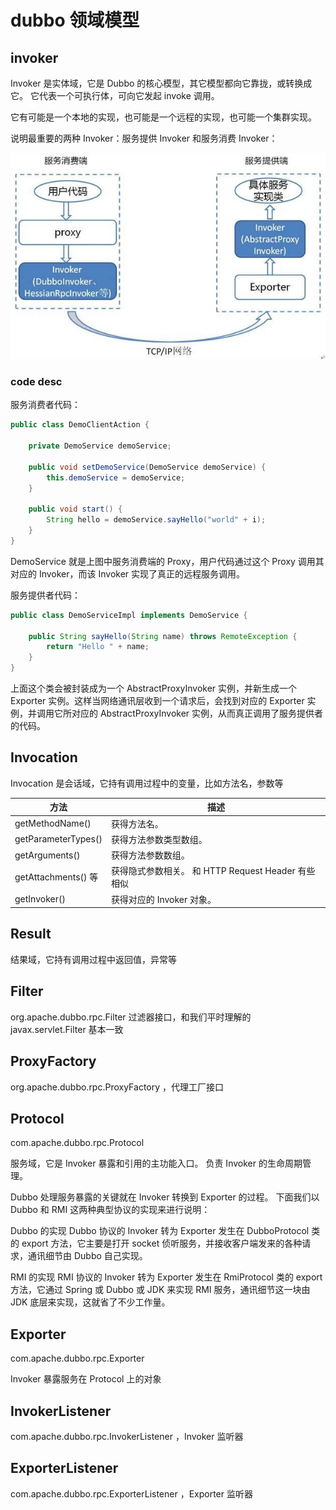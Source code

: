 # dubbo 领域模型

## invoker
Invoker 是实体域，它是 Dubbo 的核心模型，其它模型都向它靠拢，或转换成它。 它代表一个可执行体，可向它发起 invoke 调用。

它有可能是一个本地的实现，也可能是一个远程的实现，也可能一个集群实现。

说明最重要的两种 Invoker：服务提供 Invoker 和服务消费 Invoker：

<img src="noteimg/domain-invoker-01.png">

### code desc

服务消费者代码：
```java
public class DemoClientAction {

    private DemoService demoService;

    public void setDemoService(DemoService demoService) {
        this.demoService = demoService;
    }

    public void start() {
        String hello = demoService.sayHello("world" + i);
    }
}

```

DemoService 就是上图中服务消费端的 Proxy，用户代码通过这个 Proxy 调用其对应的 Invoker，而该 Invoker 实现了真正的远程服务调用。

服务提供者代码：

```java
public class DemoServiceImpl implements DemoService {

    public String sayHello(String name) throws RemoteException {
        return "Hello " + name;
    }
}
```

上面这个类会被封装成为一个 AbstractProxyInvoker 实例，并新生成一个 Exporter 实例。这样当网络通讯层收到一个请求后，会找到对应的 Exporter 实例，并调用它所对应的 AbstractProxyInvoker 实例，从而真正调用了服务提供者的代码。


## Invocation

Invocation 是会话域，它持有调用过程中的变量，比如方法名，参数等

| 方法                  | 描述                                   |
|---------------------|--------------------------------------|
| getMethodName()     | 获得方法名。                               |
| getParameterTypes() | 获得方法参数类型数组。                          |
| getArguments()      | 获得方法参数数组。                            |
| getAttachments() 等  | 获得隐式参数相关。 和 HTTP Request Header 有些相似 |
| getInvoker()        | 获得对应的 Invoker 对象。                    |

## Result
结果域，它持有调用过程中返回值，异常等

## Filter
org.apache.dubbo.rpc.Filter
过滤器接口，和我们平时理解的 javax.servlet.Filter 基本一致

## ProxyFactory
org.apache.dubbo.rpc.ProxyFactory ，代理工厂接口

## Protocol
com.apache.dubbo.rpc.Protocol

服务域，它是 Invoker 暴露和引用的主功能入口。 负责 Invoker 的生命周期管理。

Dubbo 处理服务暴露的关键就在 Invoker 转换到 Exporter 的过程。
下面我们以 Dubbo 和 RMI 这两种典型协议的实现来进行说明：

Dubbo 的实现
Dubbo 协议的 Invoker 转为 Exporter 发生在 DubboProtocol 类的 export 方法，它主要是打开 socket 侦听服务，并接收客户端发来的各种请求，通讯细节由 Dubbo 自己实现。

RMI 的实现
RMI 协议的 Invoker 转为 Exporter 发生在 RmiProtocol 类的 export 方法，它通过 Spring 或 Dubbo 或 JDK 来实现 RMI 服务，通讯细节这一块由 JDK 底层来实现，这就省了不少工作量。

## Exporter
com.apache.dubbo.rpc.Exporter

Invoker 暴露服务在 Protocol 上的对象

## InvokerListener
com.apache.dubbo.rpc.InvokerListener ，Invoker 监听器

## ExporterListener
com.apache.dubbo.rpc.ExporterListener ，Exporter 监听器

